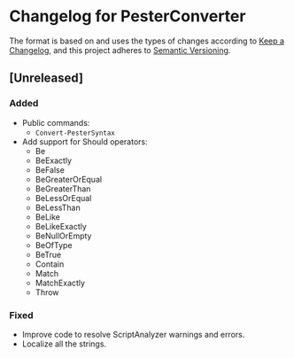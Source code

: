 # Changelog for PesterConverter

The format is based on and uses the types of changes according to [Keep a Changelog](https://keepachangelog.com/en/1.0.0/),
and this project adheres to [Semantic Versioning](https://semver.org/spec/v2.0.0.html).

## [Unreleased]

### Added

- Public commands:
  - `Convert-PesterSyntax`
- Add support for Should operators:
  - Be
  - BeExactly
  - BeFalse
  - BeGreaterOrEqual
  - BeGreaterThan
  - BeLessOrEqual
  - BeLessThan
  - BeLike
  - BeLikeExactly
  - BeNullOrEmpty
  - BeOfType
  - BeTrue
  - Contain
  - Match
  - MatchExactly
  - Throw

### Fixed

- Improve code to resolve ScriptAnalyzer warnings and errors.
- Localize all the strings.

